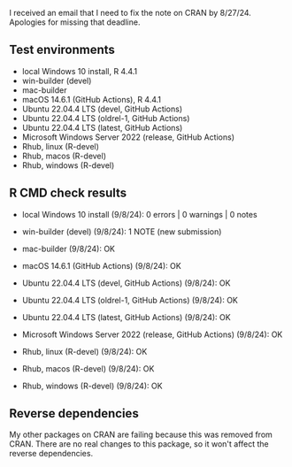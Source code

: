 I received an email that I need to fix the note on CRAN by 8/27/24.
Apologies for missing that deadline.

## Test environments
* local Windows 10 install, R 4.4.1
* win-builder (devel)
* mac-builder
* macOS 14.6.1 (GitHub Actions), R 4.4.1
* Ubuntu 22.04.4 LTS (devel, GitHub Actions)
* Ubuntu 22.04.4 LTS (oldrel-1, GitHub Actions)
* Ubuntu 22.04.4 LTS (latest, GitHub Actions)
* Microsoft Windows Server 2022 (release, GitHub Actions)
* Rhub, linux (R-devel)
* Rhub, macos (R-devel)
* Rhub, windows (R-devel)


## R CMD check results


* local Windows 10 install (9/8/24): 0 errors | 0 warnings | 0 notes

* win-builder (devel) (9/8/24): 1 NOTE (new submission)

* mac-builder (9/8/24): OK

* macOS 14.6.1 (GitHub Actions) (9/8/24): OK

* Ubuntu 22.04.4 LTS (devel, GitHub Actions) (9/8/24): OK

* Ubuntu 22.04.4 LTS (oldrel-1, GitHub Actions) (9/8/24): OK

* Ubuntu 22.04.4 LTS (latest, GitHub Actions) (9/8/24): OK

* Microsoft Windows Server 2022 (release, GitHub Actions) (9/8/24): OK

* Rhub, linux (R-devel) (9/8/24): OK

* Rhub, macos (R-devel) (9/8/24): OK

* Rhub, windows (R-devel) (9/8/24): OK



## Reverse dependencies

My other packages on CRAN are failing because this was removed from CRAN.
There are no real changes to this package, so it won't affect the reverse
dependencies.
